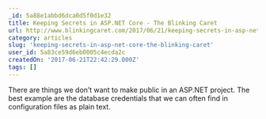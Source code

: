 ```yaml
---
_id: 5a88e1abbd6dca0d5f0d1e32
title: Keeping Secrets in ASP.NET Core - The Blinking Caret
url: http://www.blinkingcaret.com/2017/06/21/keeping-secrets-in-asp-net-core/
category: articles
slug: 'keeping-secrets-in-asp-net-core-the-blinking-caret'
user_id: 5a83ce59d6eb0005c4ecda2c
createdOn: '2017-06-21T22:42:29.000Z'
tags: []
---
```


There are things we don’t want to make public in an ASP.NET project. The best example are the database credentials that we can often find in configuration files as plain text.
